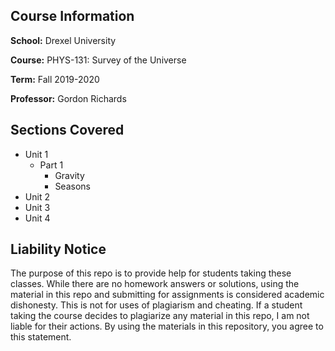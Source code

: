 ## Course Information

**School:** Drexel University

**Course:** PHYS-131: Survey of the Universe

**Term:** Fall 2019-2020

**Professor:** Gordon Richards

## Sections Covered
- Unit 1
	- Part 1
		- Gravity
		- Seasons
- Unit 2
- Unit 3
- Unit 4

## Liability Notice
The purpose of this repo is to provide help for students taking these classes. 
While there are no homework answers or solutions, 
using the material in this repo and submitting for assignments is considered academic dishonesty. 
This is not for uses of plagiarism and cheating. 
If a student taking the course decides to plagiarize any material in this repo, 
I am not liable for their actions. 
By using the materials in this repository, you agree to this statement.
